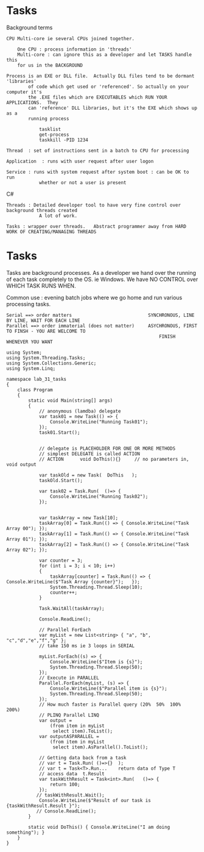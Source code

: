 # Tasks

Background terms

    CPU Multi-core ie several CPUs joined together.
    
    	One CPU : process information in 'threads'
    	Multi-core : can ignore this as a developer and let TASKS handle this
    	for us in the BACKGROUND
    
    Process is an EXE or DLL file.  Actually DLL files tend to be dormant 'libraries'
    		of code which get used or 'referenced'. So actually on your computer it's 
    		the .EXE files which are EXECUTABLES which RUN YOUR APPLICATIONS.  They
    		can 'reference' DLL libraries, but it's the EXE which shows up as a 
    		running process
    
    			tasklist     
    			get-process   
    			taskkill -PID 1234
    
    Thread  : set of instructions sent in a batch to CPU for processing 
    
    Application  : runs with user request after user logon
    
    Service : runs with system request after system boot : can be OK to run
    			whether or not a user is present

C#

    Threads : Detailed developer tool to have very fine control over background threads created
    			A lot of work.
    
    Tasks : wrapper over threads.   Abstract programmer away from HARD WORK OF CREATING/MANAGING THREADS

# Tasks

Tasks are background processes. As a developer we hand over the running of each task completely to the OS. ie
Windows. We have NO CONTROL over WHICH TASK RUNS WHEN.

Common use : evening batch jobs where we go home and run various processing tasks.

    Serial ==> order matters 							SYNCHRONOUS, LINE BY LINE, WAIT FOR EACH LINE
    Parallel ==> order immaterial (does not matter)     ASYCHRONOUS, FIRST TO FINSH - YOU ARE WELCOME TO
    														FINISH WHENEVER YOU WANT

    using System;
    using System.Threading.Tasks;
    using System.Collections.Generic;
    using System.Linq;
    
    namespace lab_31_tasks
    {
        class Program
        {
            static void Main(string[] args)
            {
                // anonymous (lamdba) delegate 
                var task01 = new Task(() => { 
                    Console.WriteLine("Running Task01");     
                });
                task01.Start();
                
    
                // delegate is PLACEHOLDER FOR ONE OR MORE METHODS
                // simplest DELEGATE is called ACTION  
                // ACTION      void DoThis(){}     // no parameters in, void output
                
                var taskOld = new Task(  DoThis   );
                taskOld.Start();
    
                var task02 = Task.Run(  ()=> {
                    Console.WriteLine("Running Task02");
                });
    
    
                var taskArray = new Task[10];
                taskArray[0] = Task.Run(() => { Console.WriteLine("Task Array 00"); });
                taskArray[1] = Task.Run(() => { Console.WriteLine("Task Array 01"); });
                taskArray[2] = Task.Run(() => { Console.WriteLine("Task Array 02"); });
    
                var counter = 3;
                for (int i = 3; i < 10; i++)
                {
                    taskArray[counter] = Task.Run(() => { Console.WriteLine($"Task Array {counter}");   });
                    System.Threading.Thread.Sleep(10);
                    counter++;
                }
    
                Task.WaitAll(taskArray);
    
                Console.ReadLine();
    
                // Parallel ForEach
                var myList = new List<string> { "a", "b", "c","d","e","f","g" };
                // take 150 ms ie 3 loops in SERIAL
    
                myList.ForEach((s) => { 
                    Console.WriteLine($"Item is {s}");
                    System.Threading.Thread.Sleep(50);
                });
                // Execute in PARALLEL 
                Parallel.ForEach(myList, (s) => { 
                    Console.WriteLine($"Parallel item is {s}");
                    System.Threading.Thread.Sleep(50);
                });
                // How much faster is Parallel query (20%  50%  100%  200%)
                // PLINQ Parallel LINQ
                var output =
                    (from item in myList
                     select item).ToList();
                var outputASPARALLEL =
                    (from item in myList
                     select item).AsParallel().ToList();
    
                // Getting data back from a task
                // var t = Task.Run( ()=>{}  );
                // var t = Task<T>.Run...    return data of Type T
                // access data  t.Result 
                var taskWithResult = Task<int>.Run(   ()=> {
                    return 100;
                });
               // taskWithResult.Wait();
                Console.WriteLine($"Result of our task is  {taskWithResult.Result }");
               // Console.ReadLine();
            }
    
            static void DoThis() { Console.WriteLine("I am doing something"); }
        }
    }